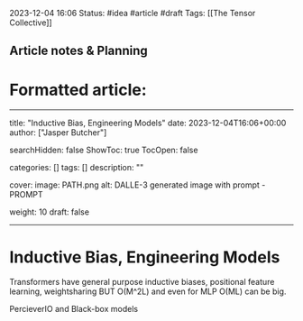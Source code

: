 2023-12-04 16:06
Status: #idea #article #draft
Tags: [[The Tensor Collective]]

## Article notes & Planning


# Formatted article:

---
title: "Inductive Bias, Engineering Models"
date: 2023-12-04T16:06+00:00
author: ["Jasper Butcher"]

searchHidden: false
ShowToc: true
TocOpen: false

categories: []
tags: []
description: ""

cover:
  image: PATH.png
  alt: DALLE-3 generated image with prompt - PROMPT

weight: 10
draft: false

---

# Inductive Bias, Engineering Models

Transformers have general purpose inductive biases, positional feature learning, weightsharing BUT O(M^2L) and even for MLP O(ML) can be big.

PercieverIO and Black-box models
